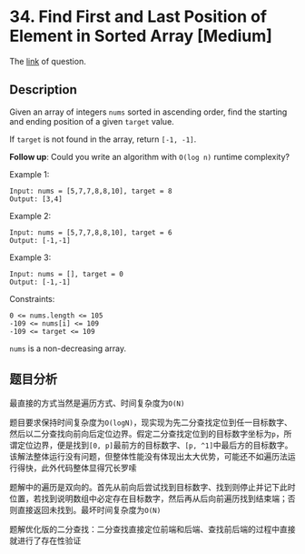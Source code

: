 # 34. Find First and Last Position of Element in Sorted Array [Medium]

The [link](https://leetcode.com/problems/find-first-and-last-position-of-element-in-sorted-array/) of question.

## Description

Given an array of integers `nums` sorted in ascending order, find the starting and ending position of a given `target` value.

If `target` is not found in the array, return `[-1, -1]`.

**Follow up**: Could you write an algorithm with `O(log n)` runtime complexity?

Example 1:
```
Input: nums = [5,7,7,8,8,10], target = 8
Output: [3,4]
```

Example 2:
```
Input: nums = [5,7,7,8,8,10], target = 6
Output: [-1,-1]
```

Example 3:
```
Input: nums = [], target = 0
Output: [-1,-1]
```

Constraints:
```
0 <= nums.length <= 105
-109 <= nums[i] <= 109
-109 <= target <= 109
```
`nums` is a non-decreasing array.

## 题目分析

最直接的方式当然是遍历方式、时间复杂度为`O(N)`

题目要求保持时间复杂度为`O(logN)`，现实现为先二分查找定位到任一目标数字、然后以二分查找向前向后定位边界。假定二分查找定位到的目标数字坐标为`p`，所谓定位边界，便是找到`[0, p]`最前方的目标数字、`[p, ^1]`中最后方的目标数字。该解法整体运行没有问题，但整体性能没有体现出太大优势，可能还不如遍历法运行得快，此外代码整体显得冗长罗嗦

题解中的遍历是双向的。首先从前向后尝试找到目标数字、找到则停止并记下此时位置，若找到说明数组中必定存在目标数字，然后再从后向前遍历找到结束端；否则直接返回未找到。最坏时间复杂度为`O(N)`

题解优化版的二分查找：二分查找直接定位前端和后端、查找前后端的过程中直接就进行了存在性验证
